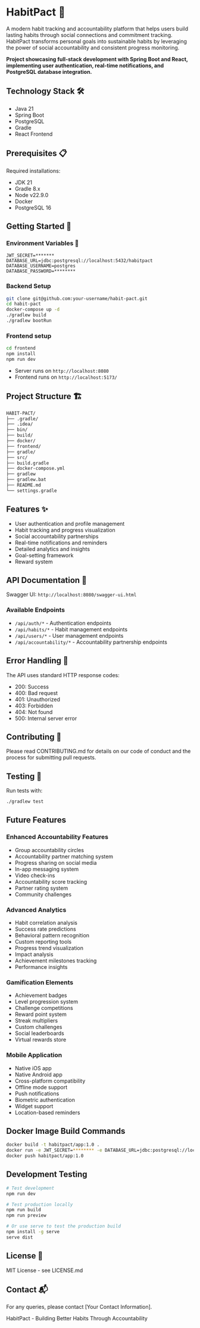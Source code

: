 # HabitPact 🤝

A modern habit tracking and accountability platform that helps users build lasting habits through social connections and commitment tracking. HabitPact transforms personal goals into sustainable habits by leveraging the power of social accountability and consistent progress monitoring.

**Project showcasing full-stack development with Spring Boot and React, implementing user authentication, real-time notifications, and PostgreSQL database integration.**

## Technology Stack 🛠️

- Java 21
- Spring Boot
- PostgreSQL
- Gradle
- React Frontend

## Prerequisites 📋

Required installations:

- JDK 21
- Gradle 8.x
- Node v22.9.0
- Docker
- PostgreSQL 16

## Getting Started 🚀

### Environment Variables 🔑

```env
JWT_SECRET=*******
DATABASE_URL=jdbc:postgresql://localhost:5432/habitpact
DATABASE_USERNAME=postgres
DATABASE_PASSWORD=********
```

### Backend Setup

```bash
git clone git@github.com:your-username/habit-pact.git
cd habit-pact
docker-compose up -d
./gradlew build
./gradlew bootRun
```

### Frontend setup

```bash
cd frontend
npm install
npm run dev
```

- Server runs on `http://localhost:8080`
- Frontend runs on `http://localhost:5173/`

## Project Structure 🏗️

```bash
HABIT-PACT/
├── .gradle/
├── .idea/
├── bin/
├── build/
├── docker/
├── frontend/
├── gradle/
├── src/
├── build.gradle
├── docker-compose.yml
├── gradlew
├── gradlew.bat
├── README.md
└── settings.gradle
```

## Features ✨

- User authentication and profile management
- Habit tracking and progress visualization
- Social accountability partnerships
- Real-time notifications and reminders
- Detailed analytics and insights
- Goal-setting framework
- Reward system

## API Documentation 📖

Swagger UI: `http://localhost:8080/swagger-ui.html`

### Available Endpoints

- `/api/auth/*` - Authentication endpoints
- `/api/habits/*` - Habit management endpoints
- `/api/users/*` - User management endpoints
- `/api/accountability/*` - Accountability partnership endpoints

## Error Handling 🚨

The API uses standard HTTP response codes:

- 200: Success
- 400: Bad request
- 401: Unauthorized
- 403: Forbidden
- 404: Not found
- 500: Internal server error

## Contributing 🤝

Please read CONTRIBUTING.md for details on our code of conduct and the process for submitting pull requests.

## Testing 🧪

Run tests with:

```bash
./gradlew test
```

## Future Features

### Enhanced Accountability Features

- Group accountability circles
- Accountability partner matching system
- Progress sharing on social media
- In-app messaging system
- Video check-ins
- Accountability score tracking
- Partner rating system
- Community challenges

### Advanced Analytics

- Habit correlation analysis
- Success rate predictions
- Behavioral pattern recognition
- Custom reporting tools
- Progress trend visualization
- Impact analysis
- Achievement milestones tracking
- Performance insights

### Gamification Elements

- Achievement badges
- Level progression system
- Challenge competitions
- Reward point system
- Streak multipliers
- Custom challenges
- Social leaderboards
- Virtual rewards store

### Mobile Application

- Native iOS app
- Native Android app
- Cross-platform compatibility
- Offline mode support
- Push notifications
- Biometric authentication
- Widget support
- Location-based reminders

## Docker Image Build Commands

```bash
docker build -t habitpact/app:1.0 .
docker run -e JWT_SECRET=******** -e DATABASE_URL=jdbc:postgresql://localhost:5432/habitpact -p 8080:8080 habitpact/app:1.0
docker push habitpact/app:1.0
```

## Development Testing

```bash
# Test development
npm run dev

# Test production locally
npm run build
npm run preview

# Or use serve to test the production build
npm install -g serve
serve dist
```

## License 📄

MIT License - see LICENSE.md

## Contact 📬

For any queries, please contact [Your Contact Information].

HabitPact - Building Better Habits Through Accountability
